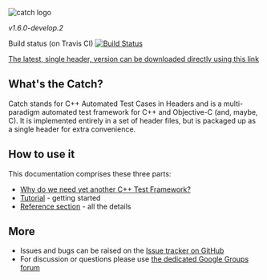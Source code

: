 ![catch logo](catch-logo-small.png)

*v1.6.0-develop.2*

Build status (on Travis CI) [![Build Status](https://travis-ci.org/philsquared/Catch.svg?branch=master)](https://travis-ci.org/philsquared/Catch)

<a href="https://raw.githubusercontent.com/philsquared/Catch/master/single_include/catch.hpp">The latest, single header, version can be downloaded directly using this link</a>

## What's the Catch?

Catch stands for C++ Automated Test Cases in Headers and is a multi-paradigm automated test framework for C++ and Objective-C (and, maybe, C). It is implemented entirely in a set of header files, but is packaged up as a single header for extra convenience.

## How to use it
This documentation comprises these three parts:

* [Why do we need yet another C++ Test Framework?](docs/why-catch.md)
* [Tutorial](docs/tutorial.md) - getting started
* [Reference section](docs/Readme.md) - all the details

## More
* Issues and bugs can be raised on the [Issue tracker on GitHub](https://github.com/philsquared/Catch/issues)
* For discussion or questions please use [the dedicated Google Groups forum](https://groups.google.com/forum/?fromgroups#!forum/catch-forum)
